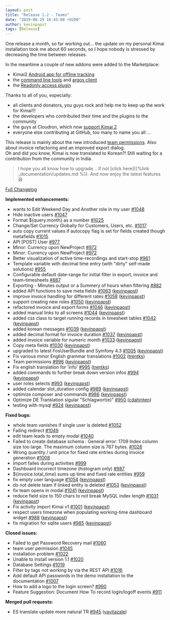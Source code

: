 ```yaml
---
layout: post
title: "Release 1.2 - Teams"
date: "2019-08-29 16:45:00 +0200"
author: kevinpapst
tags: [Release]
---
```


One release a month, so far working out... the update on my personal Kimai installation took me about 60 seconds, 
so I hope nobody is stressed by decreasing the time between releases. 

In the meantime a couple of new addons were added to the Marketplace:
- Kimai2 [Android app for offline tracking](https://www.kimai.org/store/hmr-it-android-offline-tracker.html)
- the [command line tools](https://www.kimai.org/store/infeeeee-kimai2-cmd.html) and [argos client](https://www.kimai.org/store/infeeeee-kimai2-cmd-argos.html)
- the [Readonly access plugin](https://www.kimai.org/store/derpilzcc-readonly-access-bundle.html)

Thanks to all of you, especially:
- all clients and donators, you guys rock and help me to keep up the work for Kimai!!!
- the developers who contributed their time and the plugins to the community
- the guys at Cloudron, which now [support Kimai 2](https://cloudron.io/store/org.kimai.cloudronapp.html)
- everyone else contributing at GitHub, too many to name you all ...

This release is mainly about the new introduced [team permissions](https://www.kimai.org/documentation/teams.html).
Also about invoice refactoring and an improved export dialog.  
Oh and did you know, Kimai is now translated to Korean?! Still waiting for a contribution from the community in India.

> I hope you all know how to upgrade... if not [click here]({%link _documentation/updates.md %}). And now enjoy the latest features 😄

[Full Changelog](https://github.com/kevinpapst/kimai2/compare/1.1...1.2)

**Implemented enhancements:**

- wants to Edit Weekend Day and Another role in my user [\#1048](https://github.com/kevinpapst/kimai2/issues/1048)
- Hide inactive users [\#1047](https://github.com/kevinpapst/kimai2/issues/1047)
- Format ${query.month} as a number [\#1025](https://github.com/kevinpapst/kimai2/issues/1025)
- Change/Set Currency Globally for Customers, Users, etc. [\#1017](https://github.com/kevinpapst/kimai2/issues/1017)
- auto copy current values if autocopy flag is set for fields created though metafields [\#1015](https://github.com/kevinpapst/kimai2/issues/1015)
- API \[POST\] User [\#977](https://github.com/kevinpapst/kimai2/issues/977)
- Minor: Currency upon NewProject [\#972](https://github.com/kevinpapst/kimai2/issues/972)
- Minor: Currency upon NewProject [\#972](https://github.com/kevinpapst/kimai2/issues/972)
- Better visualization of active time-recordings and start-stop [\#961](https://github.com/kevinpapst/kimai2/issues/961)
- Template variable with decimal time entry \(with "dirty" self-made solutions\) [\#955](https://github.com/kevinpapst/kimai2/issues/955)
- Configurable default date-range for initial filter in export, invoice and team-timesheets [\#887](https://github.com/kevinpapst/kimai2/issues/887)
- Exporting - Minutes output or a Summery of hours when filtering [\#882](https://github.com/kevinpapst/kimai2/issues/882)
- added API functions to save meta fields [\#1063](https://github.com/kevinpapst/kimai2/pull/1063) ([kevinpapst](https://github.com/kevinpapst))
- improve invoice handling for different rates [\#1058](https://github.com/kevinpapst/kimai2/pull/1058) ([kevinpapst](https://github.com/kevinpapst))
- support creating new roles [\#1050](https://github.com/kevinpapst/kimai2/pull/1050) ([kevinpapst](https://github.com/kevinpapst))
- refactored invoice and export forms [\#1046](https://github.com/kevinpapst/kimai2/pull/1046) ([kevinpapst](https://github.com/kevinpapst))
- added manual links to all screens [\#1044](https://github.com/kevinpapst/kimai2/pull/1044) ([kevinpapst](https://github.com/kevinpapst))
- added css class to target running records in timesheet tables [\#1042](https://github.com/kevinpapst/kimai2/pull/1042) ([kevinpapst](https://github.com/kevinpapst))
- added korean messages [\#1039](https://github.com/kevinpapst/kimai2/pull/1039) ([kevinpapst](https://github.com/kevinpapst))
- added decimal format for invoice duration [\#1037](https://github.com/kevinpapst/kimai2/pull/1037) ([kevinpapst](https://github.com/kevinpapst))
- added invoice variable for numeric month [\#1033](https://github.com/kevinpapst/kimai2/pull/1033) ([kevinpapst](https://github.com/kevinpapst))
- Copy meta fields [\#1030](https://github.com/kevinpapst/kimai2/pull/1030) ([kevinpapst](https://github.com/kevinpapst))
- upgraded to latest FosUserBundle and Symfony 4.3 [\#1005](https://github.com/kevinpapst/kimai2/pull/1005) ([kevinpapst](https://github.com/kevinpapst))
- Fix various minor English grammar translations [\#1002](https://github.com/kevinpapst/kimai2/pull/1002) ([trentks](https://github.com/trentks))
- Team permissions [\#996](https://github.com/kevinpapst/kimai2/pull/996) ([kevinpapst](https://github.com/kevinpapst))
- Fix english translation for 'info' [\#995](https://github.com/kevinpapst/kimai2/pull/995) ([trentks](https://github.com/trentks))
- added commands to further break down version infos [\#994](https://github.com/kevinpapst/kimai2/pull/994) ([kevinpapst](https://github.com/kevinpapst))
- user roles selects [\#993](https://github.com/kevinpapst/kimai2/pull/993) ([kevinpapst](https://github.com/kevinpapst))
- added calendar slot\_duration config [\#989](https://github.com/kevinpapst/kimai2/pull/989) ([kevinpapst](https://github.com/kevinpapst))
- optimize composer and commands [\#986](https://github.com/kevinpapst/kimai2/pull/986) ([kevinpapst](https://github.com/kevinpapst))
- Optimize DE Translation sigular "Schlagwort\(e\)" [\#950](https://github.com/kevinpapst/kimai2/pull/950) ([cdahinten](https://github.com/cdahinten))
- testing with mysql [\#924](https://github.com/kevinpapst/kimai2/pull/924) ([kevinpapst](https://github.com/kevinpapst))

**Fixed bugs:**

- whole team vanishes if single user is deleted [\#1052](https://github.com/kevinpapst/kimai2/issues/1052)
- Failing redirect [\#1049](https://github.com/kevinpapst/kimai2/issues/1049)
- edit team leads to empty modal [\#1040](https://github.com/kevinpapst/kimai2/issues/1040)
- Failed to create database schema : General error: 1709 Index column size too large. The maximum column size is 767 bytes. [\#1028](https://github.com/kevinpapst/kimai2/issues/1028)
- Wrong quantity / unit price for fixed rate entries during invoice generation [\#1008](https://github.com/kevinpapst/kimai2/issues/1008)
- Import failes during activities [\#999](https://github.com/kevinpapst/kimai2/issues/999)
- Dashboard incorrect timezone \(histogram only\) [\#987](https://github.com/kevinpapst/kimai2/issues/987)
- ${invoice.total\_time} sums up time and fixed rate entities [\#959](https://github.com/kevinpapst/kimai2/issues/959)
- fix empty user language [\#1054](https://github.com/kevinpapst/kimai2/pull/1054) ([kevinpapst](https://github.com/kevinpapst))
- do not delete team if linked entity is deleted [\#1053](https://github.com/kevinpapst/kimai2/pull/1053) ([kevinpapst](https://github.com/kevinpapst))
- fix team opens in modal [\#1041](https://github.com/kevinpapst/kimai2/pull/1041) ([kevinpapst](https://github.com/kevinpapst))
- reduce field size to 150 chars to not break MySQL index length [\#1031](https://github.com/kevinpapst/kimai2/pull/1031) ([kevinpapst](https://github.com/kevinpapst))
- Fix activity import Kimai v1 [\#1001](https://github.com/kevinpapst/kimai2/pull/1001) ([kevinpapst](https://github.com/kevinpapst))
- respect users timezone when populating working-time dashboard widget [\#988](https://github.com/kevinpapst/kimai2/pull/988) ([kevinpapst](https://github.com/kevinpapst))
- fix migration for sqlite users [\#985](https://github.com/kevinpapst/kimai2/pull/985) ([kevinpapst](https://github.com/kevinpapst))

**Closed issues:**

- Failed to get Password Recovery mail [\#1060](https://github.com/kevinpapst/kimai2/issues/1060)
- team user permission [\#1045](https://github.com/kevinpapst/kimai2/issues/1045)
- installation problem [\#1022](https://github.com/kevinpapst/kimai2/issues/1022)
- Unable to install version 1.1 [\#1020](https://github.com/kevinpapst/kimai2/issues/1020)
- Database Settings [\#1019](https://github.com/kevinpapst/kimai2/issues/1019)
- Filter by tags not working by via the REST API [\#1016](https://github.com/kevinpapst/kimai2/issues/1016)
- Add default API passwords in the demo installation to the documentation [\#1007](https://github.com/kevinpapst/kimai2/issues/1007)
- How to add a logo to the login screen? [\#990](https://github.com/kevinpapst/kimai2/issues/990)
- Feature Suggestion: Document How To record login/logoff events [\#911](https://github.com/kevinpapst/kimai2/issues/911)

**Merged pull requests:**

- ES translate update more natural TR [\#945](https://github.com/kevinpapst/kimai2/pull/945) ([yayitazale](https://github.com/yayitazale))
